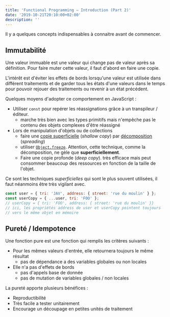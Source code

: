 ```yaml
---
title: 'Functional Programming — Introduction (Part 2)'
date: '2019-10-21T20:10:00+02:00'
description: ''
---
```


Il y a quelques concepts indispensables à connaitre avant de commencer.

## Immutabilité

Une valeur immuable est une valeur qui change pas de valeur après sa définition. Pour faire muter cette valeur, il faut d'abord en faire une copie.

L'intérêt est d'éviter les effets de bords lorsqu'une valeur est utilisée dans différent traitements et de garder tous les états d'une valeurs dans le temps pour pouvoir rejouer des traitements ou revenir à un état précédent.

Quelques moyens d'adopter ce comportement en JavaScript :

- Utiliser `const` pour repérer les réassignations grâce à un transpileur / éditeur.
  - marche très bien avec les types primitifs mais n'empêche pas le contenu des objets complexes d'être réassigné
- Lors de manipulation d'objets ou de collections
  - faire une [copie superficielle](https://fr.wikipedia.org/wiki/Copie_d%27un_objet#Copie_superficielle) (_shallow copy_) par [décomposition](https://developer.mozilla.org/fr/docs/Web/JavaScript/Reference/Op%C3%A9rateurs/Syntaxe_d%C3%A9composition) (_spreading_)
  - utiliser [`Object.freeze`](https://developer.mozilla.org/fr/docs/Web/JavaScript/Reference/Objets_globaux/Object/freeze). Attention, cette technique, comme la décomposition, ne gèle que **superficiellement**.
  - Faire une copie profonde (_deep copy_). très efficace mais peut consommer beaucoup des ressources en fonction de la taille de l'objet.

Ce sont les techniques _superficielles_ qui sont le plus souvent utilisées, il faut néanmoins être très vigilant avec.

```js
const user = { tri: 'JAV', address: { street: 'rue du moulin' } };
const userCopy = { ...user, tri: 'FOO' };
// userCopy = { tri: 'FOO', address: { street: 'rue du moulin' }}
// ici, les propriétés address de user et userCopy pointent toujours
// vers le même objet en mémoire
```

## Pureté / Idempotence

Une fonction pure est une fonction qui remplis les critères suivants :

- Pour les mêmes valeurs d'entrée, elle retournera toujours le même résultat
  - pas de dépendance a des variables globales ou non locales
- Elle n'a pas d'effets de bords
  - pas d'appels base de donnée
  - pas de mutation de variables globales / non locales

La pureté apporte plusieurs bénéfices :

- Reproductibilité
- Très facile a tester unitairement
- Encourage un découpage en petites unités de traitement
